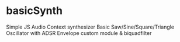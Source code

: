 # basicSynth
Simple JS Audio Context synthesizer
Basic Saw/Sine/Square/Triangle Oscillator with ADSR Envelope custom module & biquadfilter
